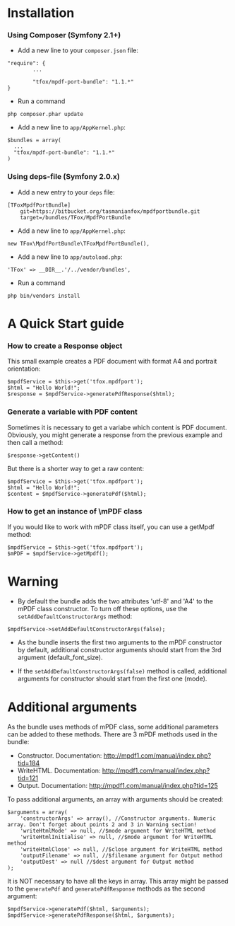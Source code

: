 Installation
==============================================
### Using Composer (Symfony 2.1+)

* Add a new line to your `composer.json` file:
<pre><code>"require": {
		...
        
        "tfox/mpdf-port-bundle": "1.1.*"
}
</code></pre>

* Run a command
<pre><code>php composer.phar update
</code></pre>

* Add a new line to `app/AppKernel.php`:
<pre><code>$bundles = array(
  ...
  "tfox/mpdf-port-bundle": "1.1.*"
)
</code></pre>

### Using deps-file (Symfony 2.0.x)

* Add a new entry to your `deps` file:
<pre><code>[TFoxMpdfPortBundle]
    git=https://bitbucket.org/tasmanianfox/mpdfportbundle.git
    target=/bundles/TFox/MpdfPortBundle 
</code></pre>

* Add a new line to `app/AppKernel.php`:
<pre><code>new TFox\MpdfPortBundle\TFoxMpdfPortBundle(), 
</code></pre>

* Add a new line to `app/autoload.php`:
<pre><code>'TFox' => __DIR__.'/../vendor/bundles',
</code></pre>

* Run a command
<pre><code>php bin/vendors install
</code></pre>

A Quick Start guide
==============================================
### How to create a Response object
This small example creates a PDF document with format A4 and portrait orientation:
<pre><code>$mpdfService = $this->get('tfox.mpdfport');
$html = "<html><head></head><body>Hello World!</body></html>";
$response = $mpdfService->generatePdfResponse($html);
</code></pre>

### Generate a variable with PDF content
Sometimes it is necessary to get a variabe which content is PDF document. Obviously, you might generate a response from the previous example and then call a method:
<pre><code>$response->getContent()
</code></pre>
But there is a shorter way to get a raw content:
<pre><code>$mpdfService = $this->get('tfox.mpdfport');
$html = "<html><head></head><body>Hello World!</body></html>";
$content = $mpdfService->generatePdf($html);
</code></pre>

### How to get an instance of \mPDF class
If you would like to work with mPDF class itself, you can use a getMpdf method:
<pre><code>$mpdfService = $this->get('tfox.mpdfport');
$mPDF = $mpdfService->getMpdf();
</code></pre>



Warning
==============================================
* By default the bundle adds the two attributes 'utf-8' and 'A4' to the mPDF class constructor. To turn off these options, use the `setAddDefaultConstructorArgs` method:
<pre><code>$mpdfService->setAddDefaultConstructorArgs(false);
</code></pre>

* As the bundle inserts the first two arguments to the mPDF constructor by default, additional constructor arguments should start from the 3rd argument (default_font_size).

* If the `setAddDefaultConstructorArgs(false)` method is called, additional arguments for constructor should start from the first one (mode).



Additional arguments
==============================================
As the bundle uses methods of mPDF class, some additional parameters can be added to these methods. There are 3 mPDF methods used in the bundle:
* Constructor. Documentation: http://mpdf1.com/manual/index.php?tid=184
* WriteHTML. Documentation:  http://mpdf1.com/manual/index.php?tid=121
* Output. Documentation:  http://mpdf1.com/manual/index.php?tid=125

To pass additional arguments, an array with arguments should be created:
<pre><code>$arguments = array(
	'constructorArgs' => array(), //Constructor arguments. Numeric array. Don't forget about points 2 and 3 in Warning section!
	'writeHtmlMode' => null, //$mode argument for WriteHTML method
	'writeHtmlInitialise' => null, //$mode argument for WriteHTML method
	'writeHtmlClose' => null, //$close argument for WriteHTML method
	'outputFilename' => null, //$filename argument for Output method
	'outputDest' => null //$dest argument for Output method
);
</code></pre>
It is NOT necessary to have all the keys in array.
This array might be passed to the `generatePdf` and `generatePdfResponse` methods as the second argument:
<pre><code>$mpdfService->generatePdf($html, $arguments);
$mpdfService->generatePdfResponse($html, $arguments);
</code></pre>
